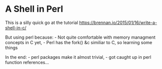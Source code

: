# A Shell in Perl

This is a silly quick go at the tutorial 
https://brennan.io/2015/01/16/write-a-shell-in-c/

But using perl because:
    - Not quite comfortable with memory managment concepts in C yet,
    - Perl has the fork() &c similiar to C, so learning some things

In the end:
    - perl packages make it almost trivial,
    - got caught up in perl function references...
